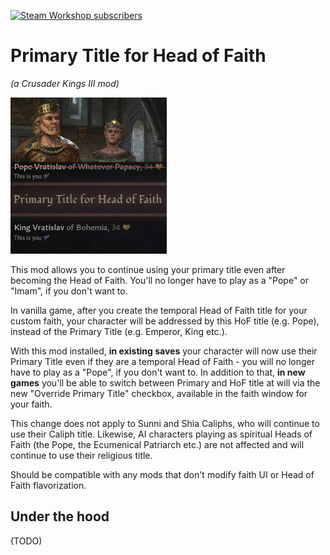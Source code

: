 <a href="https://steamcommunity.com/sharedfiles/filedetails/?id=2623097216"><img src="https://img.shields.io/endpoint.svg?url=https%3A%2F%2Fshieldsio-steam-workshop.jross.me%2F2623097216&style=for-the-badge" alt="Steam Workshop subscribers"></a>

Primary Title for Head of Faith
============================================
_(a Crusader Kings III mod)_

<img src="https://raw.githubusercontent.com/terrapass/ck3-mod-primary-title-for-hof/master/mod/thumbnail.png" alt="Mod Thumbnail" width="250" height="250" />

This mod allows you to continue using your primary title even after becoming the Head of Faith.
You'll no longer have to play as a "Pope" or "Imam", if you don't want to.

In vanilla game, after you create the temporal Head of Faith title for your custom faith, your character will be addressed by this HoF title (e.g. Pope), instead of the Primary Title (e.g. Emperor, King etc.).

With this mod installed, **in existing saves** your character will now use their Primary Title even if they are a temporal Head of Faith - you will no longer have to play as a "Pope", if you don't want to. In addition to that, **in new games** you'll be able to switch between Primary and HoF title at will via the new "Override Primary Title" checkbox, available in the faith window for your faith.

This change does not apply to Sunni and Shia Caliphs, who will continue to use their Caliph title. Likewise, AI characters playing as spiritual Heads of Faith (the Pope, the Ecumenical Patriarch etc.) are not affected and will continue to use their religious title.

Should be compatible with any mods that don't modify faith UI or Head of Faith flavorization.

Under the hood
--------------

(TODO)
